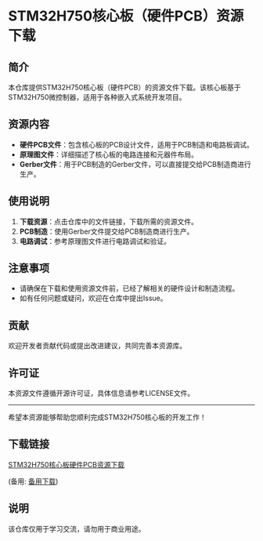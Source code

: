 # STM32H750核心板（硬件PCB）资源下载

## 简介
本仓库提供STM32H750核心板（硬件PCB）的资源文件下载。该核心板基于STM32H750微控制器，适用于各种嵌入式系统开发项目。

## 资源内容
- **硬件PCB文件**：包含核心板的PCB设计文件，适用于PCB制造和电路板调试。
- **原理图文件**：详细描述了核心板的电路连接和元器件布局。
- **Gerber文件**：用于PCB制造的Gerber文件，可以直接提交给PCB制造商进行生产。

## 使用说明
1. **下载资源**：点击仓库中的文件链接，下载所需的资源文件。
2. **PCB制造**：使用Gerber文件提交给PCB制造商进行生产。
3. **电路调试**：参考原理图文件进行电路调试和验证。

## 注意事项
- 请确保在下载和使用资源文件前，已经了解相关的硬件设计和制造流程。
- 如有任何问题或疑问，欢迎在仓库中提出Issue。

## 贡献
欢迎开发者贡献代码或提出改进建议，共同完善本资源库。

## 许可证
本资源文件遵循开源许可证，具体信息请参考LICENSE文件。

---

希望本资源能够帮助您顺利完成STM32H750核心板的开发工作！

## 下载链接
[STM32H750核心板硬件PCB资源下载](https://pan.quark.cn/s/344cbe42365d) 

(备用: [备用下载](https://pan.baidu.com/s/14jgj6-rWI_lEPnMRJpoXJA?pwd=1234))

## 说明

该仓库仅用于学习交流，请勿用于商业用途。

